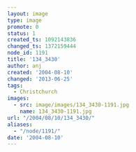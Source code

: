 ```yaml
---
layout: image
type: image
promote: 0
status: 1
created_ts: 1092143836
changed_ts: 1372159444
node_id: 1191
title: '134_3430'
author: anj
created: '2004-08-10'
changed: '2013-06-25'
tags:
  - Christchurch
images:
  - src: image/images/134_3430-1191.jpg
    name: 134_3430-1191.jpg
url: "/2004/08/10/134_3430/"
aliases:
  - "/node/1191/"
date: '2004-08-10'
---
```


